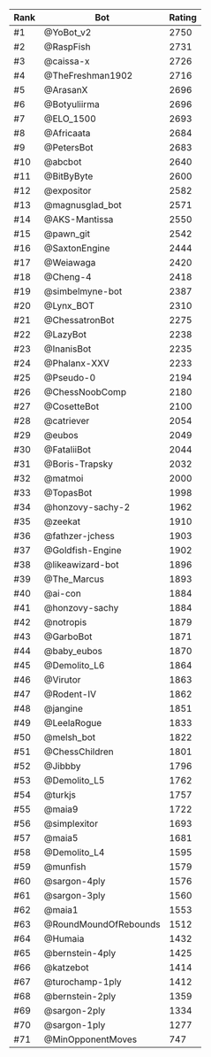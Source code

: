 Rank|Bot|Rating
---|---|---
#1|@YoBot_v2|2750
#2|@RaspFish|2731
#3|@caissa-x|2726
#4|@TheFreshman1902|2716
#5|@ArasanX|2696
#6|@Botyuliirma|2696
#7|@ELO_1500|2693
#8|@Africaata|2684
#9|@PetersBot|2683
#10|@abcbot|2640
#11|@BitByByte|2600
#12|@expositor|2582
#13|@magnusglad_bot|2571
#14|@AKS-Mantissa|2550
#15|@pawn_git|2542
#16|@SaxtonEngine|2444
#17|@Weiawaga|2420
#18|@Cheng-4|2418
#19|@simbelmyne-bot|2387
#20|@Lynx_BOT|2310
#21|@ChessatronBot|2275
#22|@LazyBot|2238
#23|@InanisBot|2235
#24|@Phalanx-XXV|2233
#25|@Pseudo-0|2194
#26|@ChessNoobComp|2180
#27|@CosetteBot|2100
#28|@catriever|2054
#29|@eubos|2049
#30|@FataliiBot|2044
#31|@Boris-Trapsky|2032
#32|@matmoi|2000
#33|@TopasBot|1998
#34|@honzovy-sachy-2|1962
#35|@zeekat|1910
#36|@fathzer-jchess|1903
#37|@Goldfish-Engine|1902
#38|@likeawizard-bot|1896
#39|@The_Marcus|1893
#40|@ai-con|1884
#41|@honzovy-sachy|1884
#42|@notropis|1879
#43|@GarboBot|1871
#44|@baby_eubos|1870
#45|@Demolito_L6|1864
#46|@Virutor|1863
#47|@Rodent-IV|1862
#48|@jangine|1851
#49|@LeelaRogue|1833
#50|@melsh_bot|1822
#51|@ChessChildren|1801
#52|@Jibbby|1796
#53|@Demolito_L5|1762
#54|@turkjs|1757
#55|@maia9|1722
#56|@simplexitor|1693
#57|@maia5|1681
#58|@Demolito_L4|1595
#59|@munfish|1579
#60|@sargon-4ply|1576
#61|@sargon-3ply|1560
#62|@maia1|1553
#63|@RoundMoundOfRebounds|1512
#64|@Humaia|1432
#65|@bernstein-4ply|1425
#66|@katzebot|1414
#67|@turochamp-1ply|1412
#68|@bernstein-2ply|1359
#69|@sargon-2ply|1334
#70|@sargon-1ply|1277
#71|@MinOpponentMoves|747
